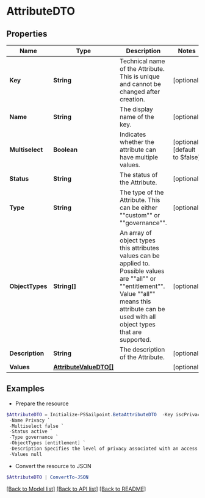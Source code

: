 # AttributeDTO
## Properties

Name | Type | Description | Notes
------------ | ------------- | ------------- | -------------
**Key** | **String** | Technical name of the Attribute. This is unique and cannot be changed after creation. | [optional] 
**Name** | **String** | The display name of the key. | [optional] 
**Multiselect** | **Boolean** | Indicates whether the attribute can have multiple values. | [optional] [default to $false]
**Status** | **String** | The status of the Attribute. | [optional] 
**Type** | **String** | The type of the Attribute. This can be either &quot;&quot;custom&quot;&quot; or &quot;&quot;governance&quot;&quot;. | [optional] 
**ObjectTypes** | **String[]** | An array of object types this attributes values can be applied to. Possible values are &quot;&quot;all&quot;&quot; or &quot;&quot;entitlement&quot;&quot;. Value &quot;&quot;all&quot;&quot; means this attribute can be used with all object types that are supported. | [optional] 
**Description** | **String** | The description of the Attribute. | [optional] 
**Values** | [**AttributeValueDTO[]**](AttributeValueDTO.md) |  | [optional] 

## Examples

- Prepare the resource
```powershell
$AttributeDTO = Initialize-PSSailpoint.BetaAttributeDTO  -Key iscPrivacy `
 -Name Privacy `
 -Multiselect false `
 -Status active `
 -Type governance `
 -ObjectTypes [entitlement] `
 -Description Specifies the level of privacy associated with an access item. `
 -Values null
```

- Convert the resource to JSON
```powershell
$AttributeDTO | ConvertTo-JSON
```

[[Back to Model list]](../README.md#documentation-for-models) [[Back to API list]](../README.md#documentation-for-api-endpoints) [[Back to README]](../README.md)

